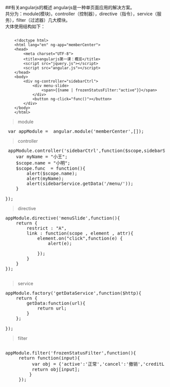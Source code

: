 ##有关angularjs的概述
angularjs是一种单页面应用的解决方案。<br />
共分为：module(模块)，controller（控制器），directive（指令），service（服务），filter（过滤器）几大模块。<br />
大体使用结构如下：<br />
```

    <!doctype html>
    <html lang="en" ng-app="memberCenter">
    <head>
        <meta charset="UTF-8">
        <title>angularjs第一课：概览</title>
        <script src="jquery.js"></script>
        <script src="angular.js"></script>
    </head>
    <body>
        <div ng-controller="sidebarCtrl">
            <div menu-slide>
                <span>{{name | frozenStatusFilter:"active"}}</span>
            </div>
            <button ng-click="func()"></button>
        </div>
    </body>
    </html>

```
>module

<pre>
 var appModule =  angular.module('memberCenter',[]);
</pre>
>controller

<pre>
 appModule.controller('sidebarCtrl',function($scope,sidebarService){
    var myName = "小王";
    $scope.name = "小明";
    $scope.func  = function(){
        alert($scope.name);
        alert(myName);
        alert(sidebarService.getData('/menu/'));
    }

});
</pre>

>directive

<pre>
appModule.directive('menuSlide',function(){
    return {
        restrict : "A",
        link : function(scope , element , attr){
            element.on("click",function(e) {
                alert(e);

            });
        }
    }
});

</pre>

>service

<pre>
appModule.factory('getDataService',function($http){
    return {
        getData:function(url){
            return url;
        }
    };

});
</pre>

>filter

<pre>

appModule.filter('frozenStatusFilter',function(){
     return function(input){
          var obj = {'active':'正常','cancel':'撤销','creditLine':'冻结'};
          return obj[input];
         }
     });
</pre>
